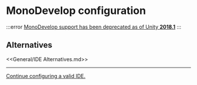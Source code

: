 # MonoDevelop configuration

:::error
[MonoDevelop support has been deprecated as of Unity **2018.1**](https://blogs.unity3d.com/2018/01/05/discontinuing-support-for-monodevelop-unity-starting-in-unity-2018-1/)
:::

## Alternatives

<<General/IDE Alternatives.md>>

---

[Continue configuring a valid IDE.](../IDE%20Configuration.md)
